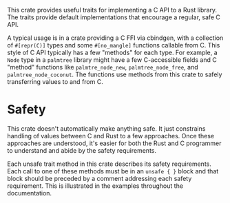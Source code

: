 This crate provides useful traits for implementing a C API to a Rust library.  The traits
provide default implementations that encourage a regular, safe C API.

A typical usage is in a crate providing a C FFI via cbindgen, with a collection of `#[repr(C)]` types and some `#[no_mangle]` functions callable from C.
This style of C API typically has a few "methods" for each type.
For example, a `Node` type in a `palmtree` library might have a few C-accessible fields and C "method" functions like `palmtre_node_new`, `palmtree_node_free`, and `palmtree_node_coconut`.
The functions use methods from this crate to safely transferring values to and from C.

# Safety

This crate doesn't automatically make anything safe.
It just constrains handling of values between C and Rust to a few approaches.
Once these approaches are understood, it's easier for both the Rust and C programmer to understand and abide by the safety requirements.

Each unsafe trait method in this crate describes its safety requirements.
Each call to one of these methods must be in an `unsafe { }` block and that block should be preceded by a comment addressing each safety requirement.
This is illustrated in the examples throughout the documentation.
